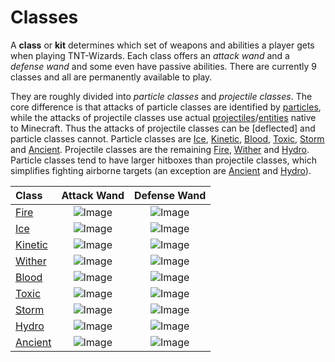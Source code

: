 # Classes

A **class** or **kit** determines which set of weapons and abilities a player gets when playing TNT-Wizards. Each class offers an *attack wand* and a *defense wand* and some even have passive abilities. There are currently 9 classes and all are permanently available to play.

They are roughly divided into *particle classes* and *projectile classes*. The core difference is that attacks of particle classes are identified by [particles], while the attacks of projectile classes use actual [projectiles]/[entities] native to Minecraft. Thus the attacks of projectile classes can be [deflected] and particle classes cannot. Particle classes are [Ice], [Kinetic], [Blood], [Toxic], [Storm] and [Ancient]. Projectile classes are the remaining [Fire], [Wither] and [Hydro]. Particle classes tend to have larger hitboxes than projectile classes, which simplifies fighting airborne targets (an exception are [Ancient] and [Hydro]).

| Class | Attack Wand | Defense Wand |
|:---|:---:|:---:|
| [Fire]    | ![Image](./assets/icons/blaze_rod.png)    | ![Image](./assets/icons/stick.png) |
| [Ice]     | ![Image](./assets/icons/diamond_hoe.png)  | ![Image](./assets/icons/stick.png) |
| [Kinetic] | ![Image](./assets/icons/iron_hoe.png)     | ![Image](./assets/icons/stick.png) |
| [Wither]  | ![Image](./assets/icons/golden_axe.png)   | ![Image](./assets/icons/def.png) |
| [Blood]   | ![Image](./assets/icons/bone.png)         | ![Image](./assets/icons/wooden_hoe.png) |
| [Toxic]   | ![Image](./assets/icons/ghast_tear.png)   | ![Image](./assets/icons/fermented_spider_eye.png) |
| [Storm]   | ![Image](./assets/icons/golden_sword.png) | ![Image](./assets/icons/bone.png) |
| [Hydro]   | ![Image](./assets/icons/lapis_lazuli.png) | ![Image](./assets/icons/stick.png) |
| [Ancient] | ![Image](./assets/icons/magma_cream.png)  | ![Image](./assets/icons/gold_nugget.png) |

[Fire]: ./classes/fire
[Ice]: ./classes/ice
[Kinetic]: ./classes/kinetic
[Wither]: ./classes/wither
[Blood]: ./classes/blood
[Toxic]: ./classes/toxic
[Storm]: ./classes/storm
[Hydro]: ./classes/hydro
[Ancient]: ./classes/ancient
[projectiles]: https://minecraft-archive.fandom.com/wiki/Category:Projectiles
[entities]: https://minecraft.fandom.com/wiki/Entity
[particles]: https://minecraft.fandom.com/wiki/Particles
